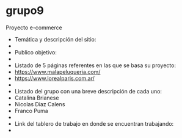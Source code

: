 # grupo9
Proyecto e-commerce
- Temática y descripción del sitio:
- 
- Publico objetivo:
- 
- Listado de 5 páginas referentes en las que se basa su proyecto:
- https://www.malapeluqueria.com/
- https://www.lorealparis.com.ar/
- 
- Listado del grupo con una breve descripción de cada uno:
- Catalina Brianese
- Nicolas Diaz Calens
- Franco Puma
- 
- Link del tablero de trabajo en donde se encuentran trabajando:
- 
